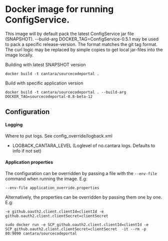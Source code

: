 Docker image for running ConfigService.
=======================================
This image will by default pack the latest ConfigService jar file (SNAPSHOT).
--build-arg DOCKER_TAG=ConfigService-0.5.1 may be used to pack a specific release-version. The format matches the git tag format.
The curl logic may be replaced by simple copies to get local jar-files into the image locally.

Building with latest SNAPSHOT version
```
docker build -t cantara/sourcecodeportal .
```

Build with specific application version
```
docker build -t cantara/sourcecodeportal . --build-arg DOCKER_TAG=sourcecodeportal-0.8-beta-12
```

## Configuration

#### Logging
Where to put logs. See config_override/logback.xml
* LOGBACK_CANTARA_LEVEL (Loglevel of no.cantara logs. Defaults to info if not set)

#### Application properties
The configuration can be overridden by passing a file with the `--env-file` command when running the image.
E.g:
```
--env-file application_override.properties
```
Alternatively, the properties can be overridden by passing them one by one.
E.g:
```
-e github.oauth2.client.clientId=clientId -e github.oauth2.client.clientSecret=clientSecret

sudo docker run -e SCP_github.oauth2.client.clientId=clientId -e SCP_github.oauth2.client.clientSecret=clientSecret  -it --rm -p 80:9090 cantara/sourcecodeportal
```

